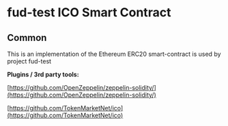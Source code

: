 # fud-test ICO Smart Contract

## Common

This is an implementation of the Ethereum ERC20 smart-contract is used by project fud-test

<b>Plugins / 3rd party tools:</b>

[https://github.com/OpenZeppelin/zeppelin-solidity/](https://github.com/OpenZeppelin/zeppelin-solidity/)

[https://github.com/TokenMarketNet/ico](https://github.com/TokenMarketNet/ico)